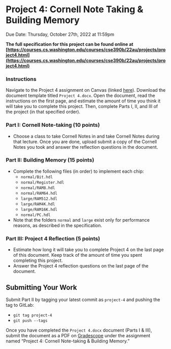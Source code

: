 # Project 4: Cornell Note Taking & Building Memory
Due Date: Thursday, October 27th, 2022 at 11:59pm

**The full specification for this project can be found online at [https://courses.cs.washington.edu/courses/cse390b/22au/projects/project4.html](https://courses.cs.washington.edu/courses/cse390b/22au/projects/project4.html)**

### Instructions
Navigate to the Project 4 assignment on Canvas (linked [here](https://canvas.uw.edu/courses/1605861/assignments/7772509)). Download the document template titled `Project 4.docx`. Open the document, read the instructions on the first page, and estimate the amount of time you think it will take you to complete this project. Then, complete Parts I, II, and III of the project (in that specified order).

### Part I: Cornell Note-taking (10 points)
- Choose a class to take Cornell Notes in and take Cornell Notes during that lecture. Once you are done, upload submit a copy of the Cornell Notes you took and answer the reflection questions in the document.

### Part II: Building Memory (15 points)
- Complete the following files (in order) to implement each chip:
    - `normal/Bit.hdl`
    - `normal/Register.hdl`
    - `normal/RAM8.hdl`
    - `normal/RAM64.hdl`
    - `large/RAM512.hdl`
    - `large/RAM4K.hdl`
    - `large/RAM16K.hdl`
    - `normal/PC.hdl`
- Note that the folders `normal` and `large` exist only for performance reasons, as described in the specification.

### Part III: Project 4 Reflection (5 points)
- Estimate how long it will take you to complete Project 4 on the last page of this
document. Keep track of the amount of time you spent completing this project.
- Answer the Project 4 reflection questions on the last page of the document.

## Submitting Your Work
Submit Part II by tagging your latest commit as `project-4` and pushing the tag to GitLab:
- `git tag project-4`
- `git push --tags`

Once you have completed the `Project 4.docx` document (Parts I & III), submit the document as a PDF on [Gradescope](https://www.gradescope.com/courses/451576) under the assignment named “Project 4: Cornell Note-taking & Building Memory.”
